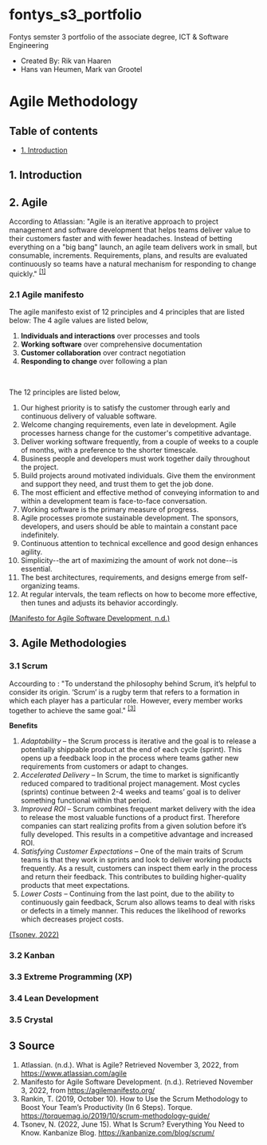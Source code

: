 # fontys_s3_portfolio
Fontys semster 3 portfolio of the associate degree, ICT &amp; Software Engineering
- Created By: Rik van Haaren
- Hans van Heumen, Mark van Grootel


# Agile Methodology

## Table of contents
- [1. Introduction](#1-introduction)

##  1. Introduction


## 2. Agile
According to Atlassian: "Agile is an iterative approach to project management and software development that helps teams deliver value to their customers faster and with fewer headaches. Instead of betting everything on a "big bang" launch, an agile team delivers work in small, but consumable, increments. Requirements, plans, and results are evaluated continuously so teams have a natural mechanism for responding to change quickly." <sup>[[1]](#3-Source)</sup>

### 2.1 Agile manifesto
The agile manifesto exist of 12 principles and 4 principles that are listed below:
The 4 agile values are listed below,
1) **Individuals and interactions** over processes and tools
2) **Working software** over comprehensive documentation
3) **Customer collaboration** over contract negotiation
4) **Responding to change** over following a plan

<br>

The 12 principles are listed below,
1)	Our highest priority is to satisfy the customer through early and continuous delivery of valuable software.
2)	Welcome changing requirements, even late in development. Agile processes harness change for the customer's competitive advantage.
3)	Deliver working software frequently, from a couple of weeks to a couple of months, with a preference to the shorter timescale.
4)	Business people and developers must work together daily throughout the project.
5)	Build projects around motivated individuals. Give them the environment and support they need, and trust them to get the job done.
6)	The most efficient and effective method of conveying information to and within a development team is face-to-face conversation.
7)	Working software is the primary measure of progress.
8)	Agile processes promote sustainable development. The sponsors, developers, and users should be able to maintain a constant pace indefinitely.
9)	Continuous attention to technical excellence and good design enhances agility.
10)	Simplicity--the art of maximizing the amount of work not done--is essential.
11)	The best architectures, requirements, and designs emerge from self-organizing teams.
12)	At regular intervals, the team reflects on how to become more effective, then tunes and adjusts its behavior accordingly.

[(Manifesto for Agile Software Development, n.d.)](#3-Source)


## 3. Agile Methodologies


### 3.1 Scrum
Accourding to : "To understand the philosophy behind Scrum, it’s helpful to consider its origin. ‘Scrum’ is a rugby term that refers to a formation in which each player has a particular role. However, every member works together to achieve the same goal." <sup>[[3]](#3-Source)</sup>

**Benefits** 
1. *Adaptability* – the Scrum process is iterative and the goal is to release a potentially shippable product at the end of each cycle (sprint). This opens up a feedback loop in the process where teams gather new requirements from customers or adapt to changes.
2. *Accelerated Delivery* – In Scrum, the time to market is significantly reduced compared to traditional project management. Most cycles (sprints) continue between 2-4 weeks and teams’ goal is to deliver something functional within that period.
3. *Improved ROI* – Scrum combines frequent market delivery with the idea to release the most valuable functions of a product first. Therefore companies can start realizing profits from a given solution before it’s fully developed. This results in a competitive advantage and increased ROI.
4. *Satisfying Customer Expectations* – One of the main traits of Scrum teams is that they work in sprints and look to deliver working products frequently. As a result, customers can inspect them early in the process and return their feedback. This contributes to building higher-quality products that meet expectations.
5. *Lower Costs* – Continuing from the last point, due to the ability to continuously gain feedback, Scrum also allows teams to deal with risks or defects in a timely manner. This reduces the likelihood of reworks which decreases project costs.

[(Tsonev, 2022)](#3-Source)


### 3.2 Kanban

### 3.3 Extreme Programming (XP)

### 3.4 Lean Development

### 3.5 Crystal


## 3 Source
1. Atlassian. (n.d.). What is Agile? Retrieved November 3, 2022, from https://www.atlassian.com/agile
2. Manifesto for Agile Software Development. (n.d.). Retrieved November 3, 2022, from https://agilemanifesto.org/
3. Rankin, T. (2019, October 10). How to Use the Scrum Methodology to Boost Your Team’s Productivity (In 6 Steps). Torque. https://torquemag.io/2019/10/scrum-methodology-guide/
4. Tsonev, N. (2022, June 15). What Is Scrum? Everything You Need to Know. Kanbanize Blog. https://kanbanize.com/blog/scrum/
